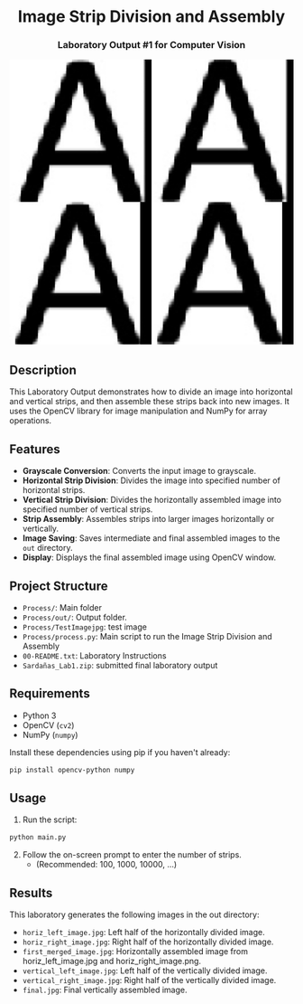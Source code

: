 <h1 align="center">Image Strip Division and Assembly</h1>
<h3 align="center">Laboratory Output #1 for Computer Vision</h3>

<p align="center">
  <img width="700" src="https://github.com/YangXLR8/Image-Processing/blob/main/Process/out/final.jpg" alt="cli output"/>
</p>

## Description

This Laboratory Output demonstrates how to divide an image into horizontal and vertical strips, and then assemble these strips back into new images. It uses the OpenCV library for image manipulation and NumPy for array operations.

## Features

- **Grayscale Conversion**: Converts the input image to grayscale.
- **Horizontal Strip Division**: Divides the image into specified number of horizontal strips.
- **Vertical Strip Division**: Divides the horizontally assembled image into specified number of vertical strips.
- **Strip Assembly**: Assembles strips into larger images horizontally or vertically.
- **Image Saving**: Saves intermediate and final assembled images to the `out` directory.
- **Display**: Displays the final assembled image using OpenCV window.

## Project Structure

- `Process/`: Main folder
- `Process/out/`: Output folder.
- `Process/TestImagejpg`: test image
- `Process/process.py`: Main script to run the Image Strip Division and Assembly
- `00-README.txt`: Laboratory Instructions
- `Sardañas_Lab1.zip`: submitted final laboratory output

## Requirements

- Python 3
- OpenCV (`cv2`)
- NumPy (`numpy`)

Install these dependencies using pip if you haven't already:

```bash
pip install opencv-python numpy
```

## Usage

1. Run the script:
```bash
python main.py
```

2. Follow the on-screen prompt to enter the number of strips.
   - (Recommended: 100, 1000, 10000, ...)

## Results

This laboratory generates the following images in the out directory:

- `horiz_left_image.jpg`: Left half of the horizontally divided image.
- `horiz_right_image.jpg`: Right half of the horizontally divided image.
- `first_merged_image.jpg`: Horizontally assembled image from horiz_left_image.jpg and horiz_right_image.png.
- `vertical_left_image.jpg`: Left half of the vertically divided image.
- `vertical_right_image.jpg`: Right half of the vertically divided image.
- `final.jpg`: Final vertically assembled image.



